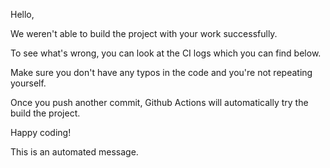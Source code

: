 Hello,

We weren't able to build the project with your work successfully.

To see what's wrong, you can look at the CI logs which you can find below.

Make sure you don't have any typos in the code and you're not repeating yourself.

Once you push another commit, Github Actions will automatically try the build the project.

Happy coding!

This is an automated message.